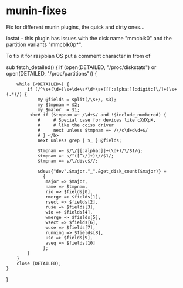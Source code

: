 # munin-fixes
Fix for different munin plugins, the quick and dirty ones...

iostat - this plugin has issues with the disk name "mmcblk0" and the partition variants "mmcblk0p*".

To fix it for raspbian OS put a comment character in from of

<p>
sub fetch_detailed() {
    if (open(DETAILED, "/proc/diskstats") or
        open(DETAILED, "/proc/partitions")) {

        while (<DETAILED>) {
            if (/^\s+(\d+)\s+\d+\s*\d*\s+([[:alpha:][:digit:]\/]+)\s+(.*)/) {
                my @fields = split(/\s+/, $3);
                my $tmpnam = $2;
                my $major  = $1;
             <b># if ($tmpnam =~ /\d+$/ and !$include_numbered) {
                #     # Special case for devices like cXdXpX,
                #     # like the cciss driver
                #     next unless $tmpnam =~ /\/c\d+d\d+$/
                # } </b>
                next unless grep { $_ } @fields;

                $tmpnam =~ s/\/[[:alpha:]]+(\d+)/\/$1/g;
                $tmpnam =~ s/^([^\/]+)\//$1/;
                $tmpnam =~ s/\/disc$//;

                $devs{"dev".$major."_".&get_disk_count($major)} =
                  {
                   major => $major,
                   name => $tmpnam,
                   rio => $fields[0],
                   rmerge => $fields[1],
                   rsect => $fields[2],
                   ruse => $fields[3],
                   wio => $fields[4],
                   wmerge => $fields[5],
                   wsect => $fields[6],
                   wuse => $fields[7],
                   running => $fields[8],
                   use => $fields[9],
                   aveq => $fields[10]
                  };
            }
        }
        close (DETAILED);
    }
}
</p>
